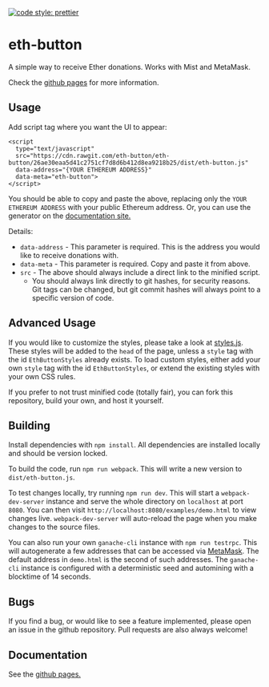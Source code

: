 [![code style: prettier](https://img.shields.io/badge/code_style-prettier-ff69b4.svg?style=flat-square)](https://github.com/prettier/prettier)

# eth-button

A simple way to receive Ether donations.  Works with Mist and MetaMask.

Check the [github pages](https://eth-button.github.io/eth-button/) for more information.

## Usage

Add script tag where you want the UI to appear:

```
<script
  type="text/javascript"
  src="https://cdn.rawgit.com/eth-button/eth-button/26ae30eaa5d41c2751cf7d8d6b412d8ea9218b25/dist/eth-button.js"
  data-address="{YOUR ETHEREUM ADDRESS}"
  data-meta="eth-button">
</script>
```

You should be able to copy and paste the above, replacing only the `YOUR ETHEREUM ADDRESS` with your public Ethereum address.  Or, you can use the generator on the [documentation site.](https://eth-button.github.io/eth-button/)

Details:

* `data-address` - This parameter is required.  This is the address you would like to receive donations with.
* `data-meta` - This parameter is required.  Copy and paste it from above.
* `src` - The above should always include a direct link to the minified script.
  * You should always link directly to git hashes, for security reasons.  Git tags can be changed, but git commit hashes will always point to a specific version of code.

## Advanced Usage

If you would like to customize the styles, please take a look at [styles.js](https://github.com/eth-button/eth-button/tree/master/lib/styles.js).  These styles will be added to the `head` of the page, unless a `style` tag with the id `EthButtonStyles` already exists.  To load custom styles, either add your own `style` tag with the id `EthButtonStyles`, or extend the existing styles with your own CSS rules.

If you prefer to not trust minified code (totally fair), you can fork this repository, build your own, and host it yourself.

## Building

Install dependencies with `npm install`.  All dependencies are installed locally and should be version locked.

To build the code, run `npm run webpack`.  This will write a new version to `dist/eth-button.js`.

To test changes locally, try running `npm run dev`.  This will start a `webpack-dev-server` instance and serve the whole directory on `localhost` at port `8080`.  You can then visit `http://localhost:8080/examples/demo.html` to view changes live.  `webpack-dev-server` will auto-reload the page when you make changes to the source files.

You can also run your own `ganache-cli` instance with `npm run testrpc`.  This will autogenerate a few addresses that can be accessed via [MetaMask](https://metamask.io).  The default address in `demo.html` is the second of such addresses.  The `ganache-cli` instance is configured with a deterministic seed and automining with a blocktime of 14 seconds.

## Bugs

If you find a bug, or would like to see a feature implemented, please open an issue in the github repository.  Pull requests are also always welcome!

## Documentation

See the [github pages.](https://eth-button.github.io/eth-button/)
